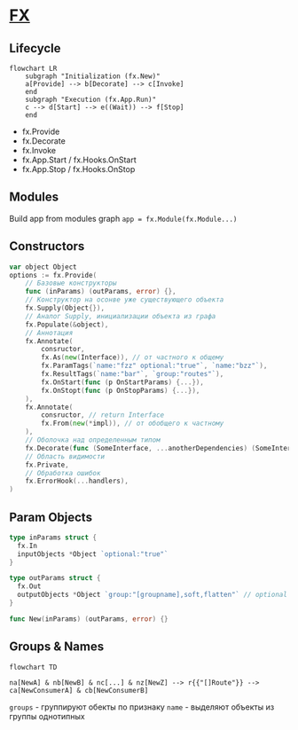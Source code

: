 # [FX](https://uber-go.github.io/fx/)

## Lifecycle

```mermaid
flowchart LR
    subgraph "Initialization (fx.New)"
    a[Provide] --> b[Decorate] --> c[Invoke]
    end
    subgraph "Execution (fx.App.Run)"
    c --> d[Start] --> e((Wait)) --> f[Stop]
    end
```
- fx.Provide
- fx.Decorate
- fx.Invoke
- fx.App.Start / fx.Hooks.OnStart
- fx.App.Stop / fx.Hooks.OnStop

## Modules

Build app from modules graph `app = fx.Module(fx.Module...)`


## Constructors

```go
var object Object
options := fx.Provide(
    // Базовые конструкторы
    func (inParams) (outParams, error) {},
    // Конструктор на осонве уже существующего объекта
    fx.Supply(Object{}),
    // Аналог Supply, инициализации объекта из графа 
    fx.Populate(&object),
    // Аннотация
    fx.Annotate(
        consructor,
		fx.As(new(Interface)), // от частного к общему
        fx.ParamTags(`name:"fzz" optional:"true"`, `name:"bzz"`),
        fx.ResultTags(`name:"bar"`, `group:"routes"`),
        fx.OnStart(func (p OnStartParams) {...}),
        fx.OnStopt(func (p OnStopParams) {...}),
    ),
    fx.Annotate(
        consructor, // return Interface
        fx.From(new(*impl)), // от обобщего к частному
    ),
    // Оболочка над определенным типом
    fx.Decorate(func (SomeInterface, ...anotherDependencies) (SomeInterface, error)),
    // Область видимости
    fx.Private,
    // Обработка ошибок
    fx.ErrorHook(...handlers),
)
```

## Param Objects

```go
type inParams struct {
  fx.In
  inputObjects *Object `optional:"true"`
}

type outParams struct {
  fx.Out
  outputObjects *Object `group:"[groupname],soft,flatten"` // optional group
}

func New(inParams) (outParams, error) {}
```

## Groups & Names
```mermaid
flowchart TD

na[NewA] & nb[NewB] & nc[...] & nz[NewZ] --> r{{"[]Route"}} --> ca[NewConsumerA] & cb[NewConsumerB]
```

`groups` - группируют обекты по признаку
`name` - выделяют объекты из группы однотипных
